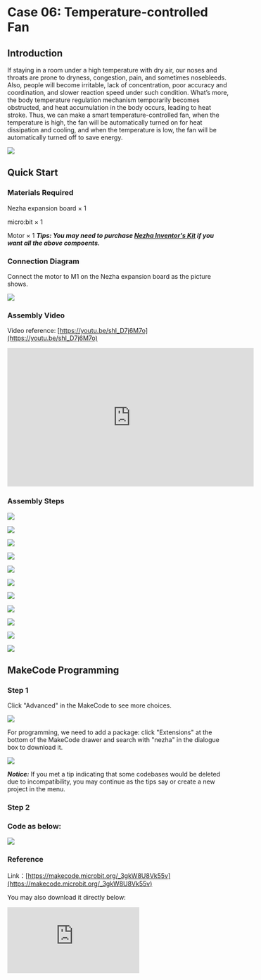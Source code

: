 # Case 06: Temperature-controlled Fan

## Introduction

If staying in a room under a high temperature with dry air, our noses and throats are prone to dryness, congestion, pain, and sometimes nosebleeds. Also, people will become irritable, lack of concentration, poor accuracy and coordination, and slower reaction speed under such condition. What’s more, the body temperature regulation mechanism temporarily becomes obstructed, and heat accumulation in the body occurs, leading to heat stroke. Thus, we can make a smart temperature-controlled fan, when the temperature is high, the fan will be automatically turned on for heat dissipation and cooling, and when the temperature is low, the fan will be automatically turned off to save energy.

![](./images/case_06_01.png)

## Quick Start


### Materials Required

Nezha expansion board × 1

micro:bit × 1

Motor × 1
***Tips: You may need to purchase [Nezha Inventor's Kit](https://shop.elecfreaks.com/products/elecfreaks-micro-bit-nezha-48-in-1-inventors-kit-without-micro-bit-board?_pos=2&_sid=ed1b6fbd2&_ss=r) if you want all the above compoents.***

### Connection Diagram

Connect the motor to M1 on the Nezha expansion board as the picture shows.


![](./images/case_06_03.png)

### Assembly Video


Video reference: [https://youtu.be/shI_D7j6M7o](https://youtu.be/shI_D7j6M7o)


<iframe width="560" height="315" src="https://www.youtube.com/embed/shI_D7j6M7o" frameborder="0" allow="accelerometer; autoplay; clipboard-write; encrypted-media; gyroscope; picture-in-picture" allowfullscreen></iframe>


### Assembly Steps

![](./images/case_step_06_01.png)

![](./images/case_step_06_02.png)

![](./images/case_step_06_03.png)

![](./images/case_step_06_04.png)

![](./images/case_step_06_05.png)

![](./images/case_step_06_06.png)

![](./images/case_step_06_07.png)

![](./images/case_step_06_08.png)

![](./images/case_step_06_09.png)

![](./images/case_step_06_10.png)

![](./images/case_step_06_11.png)



## MakeCode Programming


### Step 1

Click "Advanced" in the MakeCode to see more choices.

![](./images/case_01_10.png)

For programming, we need to add a package: click "Extensions" at the bottom of the MakeCode drawer and search with "nezha" in the dialogue box to download it.

![](./images/case_03_09.png)

***Notice:*** If you met a tip indicating that some codebases would be deleted due to incompatibility, you may continue as the tips say or create a new project in the menu.

### Step 2

### Code as below:

![](./images/case_06_10.png)


### Reference
Link：[https://makecode.microbit.org/_3gkW8U8Vk55v](https://makecode.microbit.org/_3gkW8U8Vk55v)

You may also download it directly below:

<div
    style={{
        position: 'relative',
        paddingBottom: '60%',
        overflow: 'hidden',
    }}
>
    <iframe
        src="https://makecode.microbit.org/_3gkW8U8Vk55v"
        frameborder="0"
        sandbox="allow-popups allow-forms allow-scripts allow-same-origin"
        style={{
            position: 'absolute',
            width: '100%',
            height: '100%',
        }}
    />
</div>


### Result
The fan turns on/off automatically according to the temperature.

![](./images/case-gif-06.gif)
